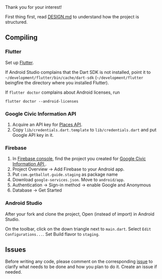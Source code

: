 Thank you for your interest!

First thing first, read [DESIGN.md](https://github.com/GetBallot/mobile/blob/master/DESIGN.md) to understand how the project is structured.

## Compiling

### Flutter
Set up [Flutter](https://flutter.io/).

If Android Studio complains that the Dart SDK is not installed, point it to
`~/development/flutter/bin/cache/dart-sdk` (`~/development/flutter` beingfire the directory where you installed Flutter).

If `flutter doctor` complains about Android licenses, run     

    flutter doctor --android-licenses

### Google Civic Information API
1. Acquire an API key for [Places API]( https://cloud.google.com/maps-platform/places).
2. Copy `lib/credentials.dart.template` to `lib/credentials.dart` and put Google API key in it.

### Firebase
1. In [Firebase console](https://console.firebase.google.com/), find the project you created for [Google Civic Information API
](https://developers.google.com/civic-information/docs/using_api).
2. Project Overview &rarr; Add Firebase to your Android app.
3. Put `com.getballot.guide.staging` as package name
4. Download `google-services.json`. Move to `android/app`.
5. Authentication &rarr; Sign-in method &rarr; enable Google and Anonymous
6. Database  &rarr; Get Started

### Android Studio
After your fork and clone the project, Open (instead of import) in Android Studio.

On the toolbar, click on the down triangle next to `main.dart`. Select `Edit Configurations...`. Set Build flavor to `staging`.

## Issues

Before writing any code, please comment on the corresponding [issue](https://github.com/GetBallot/mobile/issues) to clarify what needs to be done and how you plan to do it. Create an issue if needed.
